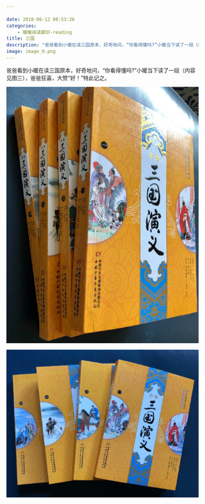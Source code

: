 ```yaml
---

date: 2018-06-12 08:53:26
categories:
    - 暖暖阅读脚印-reading
title: 三国
description: "爸爸看到小暖在读三国原本，好奇地问，“你看得懂吗?”小暖当下读了一段（内容见图三），爸爸狂喜，大赞“好！”特此记之。"
image: image_0.png
---
```


爸爸看到小暖在读三国原本，好奇地问，“你看得懂吗?”小暖当下读了一段（内容见图三），爸爸狂喜，大赞“好！”特此记之。


![](image_0.png)

![](image_1.png)